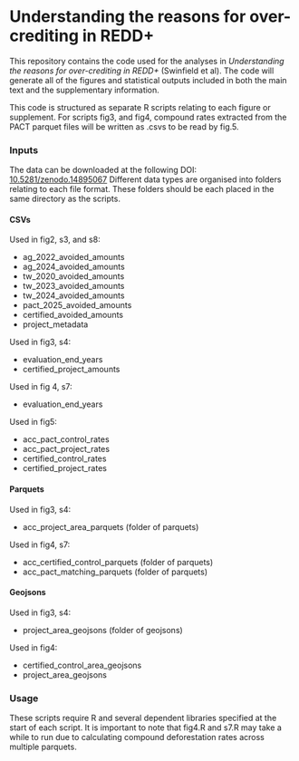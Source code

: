 # Understanding the reasons for over-crediting in REDD+

This repository contains the code used for the analyses in *Understanding the reasons for over-crediting in REDD+* (Swinfield et al). The code will generate all of the figures and statistical outputs included in both the main text and the supplementary information.

This code is structured as separate R scripts relating to each figure or supplement. For scripts fig3, and fig4, compound rates extracted from the PACT parquet files will be written as .csvs to be read by fig.5. 

### Inputs

The data can be downloaded at the following DOI: [10.5281/zenodo.14895067](https://doi.org/10.5281/zenodo.14895067)
Different data types are organised into folders relating to each file format. These folders should be each placed in the same directory as the scripts.

#### CSVs

Used in fig2, s3, and s8:

- ag_2022_avoided_amounts
- ag_2024_avoided_amounts
- tw_2020_avoided_amounts 
- tw_2023_avoided_amounts
- tw_2024_avoided_amounts
- pact_2025_avoided_amounts
- certified_avoided_amounts
- project_metadata

Used in fig3, s4: 
- evaluation_end_years
- certified_project_amounts

Used in fig 4, s7:
- evaluation_end_years

Used in fig5:
- acc_pact_control_rates
- acc_pact_project_rates
- certified_control_rates
- certified_project_rates

#### Parquets

Used in fig3, s4: 
- acc_project_area_parquets (folder of parquets)

Used in fig4, s7: 
- acc_certified_control_parquets (folder of parquets)
- acc_pact_matching_parquets (folder of parquets)


#### Geojsons

Used in fig3, s4: 
- project_area_geojsons (folder of geojsons)

Used in fig4:
- certified_control_area_geojsons
- project_area_geojsons


### Usage

These scripts require R and several dependent libraries specified at the start of each script. It is important to note that fig4.R and s7.R may take a while to run due to calculating compound deforestation rates across multiple parquets.

